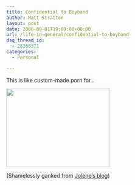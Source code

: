```yaml
---
title: Confidential to Boyband
author: Matt Stratton
layout: post
date: 2006-09-01T19:09:00+00:00
url: /life-in-general/confidential-to-boyband
dsq_thread_id:
  - 28260371
categories:
  - Personal

---
```

This is like custom-made porn for .

<img src="https://static.flickr.com/98/231402000_0ba96fc8cc.jpg?v=0" width="273" height="205" />

(Shamelessly ganked from [Jolene&#8217;s blog][1])

 [1]: https://josorangeblog.blogspot.com/2006/09/official-tempt-shannon-with-sweets.html